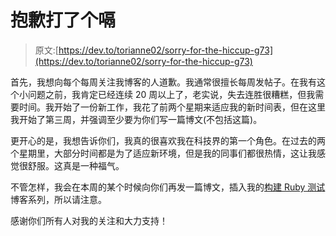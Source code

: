 # 抱歉打了个嗝

> 原文:[https://dev.to/torianne02/sorry-for-the-hiccup-g73](https://dev.to/torianne02/sorry-for-the-hiccup-g73)

首先，我想向每个每周关注我博客的人道歉。我通常很擅长每周发帖子。在我有这个小问题之前，我肯定已经连续 20 周以上了，老实说，失去连胜很糟糕，但我需要时间。我开始了一份新工作，我花了前两个星期来适应我的新时间表，但在这里我开始了第三周，并强调至少要为你们写一篇博文(不包括这篇)。

更开心的是，我想告诉你们，我真的很喜欢我在科技界的第一个角色。在过去的两个星期里，大部分时间都是为了适应新环境，但是我的同事们都很热情，这让我感觉很舒服。这真是一种福气。

不管怎样，我会在本周的某个时候向你们再发一篇博文，插入我的[构建 Ruby 测试](https://dev.to/torianne02/building-tests-in-ruby-the-basics-59mo)博客系列，所以请注意。

感谢你们所有人对我的关注和大力支持！